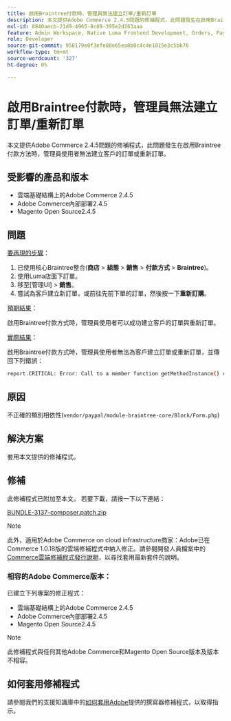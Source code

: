 ```yaml
---
title: 啟用Braintree付款時，管理員無法建立訂單/重新訂單
description: 本文提供Adobe Commerce 2.4.5問題的修補程式，此問題發生在啟用Braintree付款方法時，管理員使用者無法建立客戶的訂單或重新訂單。
exl-id: 8840aecb-21d9-4965-8c09-395e2d263aaa
feature: Admin Workspace, Native Luma Frontend Development, Orders, Payments
role: Developer
source-git-commit: 958179e0f3efe08e65ea8b0c4c4e1015e3c5bb76
workflow-type: tm+mt
source-wordcount: '327'
ht-degree: 0%

---
```


# 啟用Braintree付款時，管理員無法建立訂單/重新訂單

本文提供Adobe Commerce 2.4.5問題的修補程式，此問題發生在啟用Braintree付款方法時，管理員使用者無法建立客戶的訂單或重新訂單。

## 受影響的產品和版本

* 雲端基礎結構上的Adobe Commerce 2.4.5
* Adobe Commerce內部部署2.4.5
* Magento Open Source2.4.5

## 問題

<u>要再現的步驟</u>：

1. 已使用核心Braintree整合(**商店** > **組態** > **銷售** > **付款方式** > **Braintree**)。
1. 使用Luma店面下訂單。
1. 移至[管理UI] > **銷售**。
1. 嘗試為客戶建立新訂單，或前往先前下單的訂單，然後按一下&#x200B;**重新訂購**。

<u>預期結果</u>：

啟用Braintree付款方式時，管理員使用者可以成功建立客戶的訂單與重新訂單。

<u>實際結果</u>：

啟用Braintree付款方式時，管理員使用者無法為客戶建立訂單或重新訂單，並傳回下列錯誤：

```bash
report.CRITICAL: Error: Call to a member function getMethodInstance() on null in /app/vendor/paypal/module-braintree-core/Block/Form.php:174
```

## 原因

不正確的類別相依性(`vendor/paypal/module-braintree-core/Block/Form.php`)

## 解決方案

套用本文提供的修補程式。

## 修補

此修補程式已附加至本文。 若要下載，請按一下以下連結：

[BUNDLE-3137-composer.patch.zip](assets/BUNDLE-3137-composer.patch.zip)

>[!NOTE]
>
>此外，適用於Adobe Commerce on cloud infrastructure商家：Adobe已在Commerce 1.0.18版的雲端修補程式中納入修正。請參閱開發人員檔案中的[Commerce雲端修補程式發行說明](https://devdocs.magento.com/cloud/release-notes/mcp-release-notes.html)，以尋找套用最新套件的說明。

### 相容的Adobe Commerce版本：

已建立下列專案的修正程式：

* 雲端基礎結構上的Adobe Commerce 2.4.5
* Adobe Commerce內部部署2.4.5
* Magento Open Source2.4.5

>[!NOTE]
>
>此修補程式與任何其他Adobe Commerce和Magento Open Source版本及版本不相容。

## 如何套用修補程式

請參閱我們的支援知識庫中的[如何套用Adobe](/help/how-to/general/how-to-apply-a-composer-patch-provided-by-magento.md)提供的撰寫器修補程式，以取得指示。

